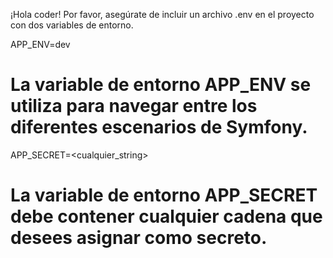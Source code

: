 ¡Hola coder! Por favor, asegúrate de incluir un archivo .env en el proyecto con dos variables de entorno.

APP_ENV=dev 
# La variable de entorno APP_ENV se utiliza para navegar entre los diferentes escenarios de Symfony.

APP_SECRET=<cualquier_string> 
# La variable de entorno APP_SECRET debe contener cualquier cadena que desees asignar como secreto.
